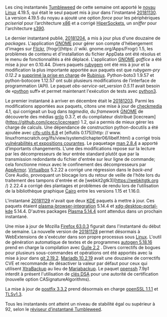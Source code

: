 Les cinq instantanés [Tumbleweed](https://en.opensuse.org/Portal:Tumbleweed) de cette semaine ont apporté le [noyau Linux](https://www.kernel.org/) 4.19.5, qui était le seul paquet mis à jour dans l'instantané [20181130](https://lists.opensuse.org/opensuse-factory/2018-12/msg00017.html). La version 4.19.5 du noyau a ajouté une option *force* pour les périphériques *pciserial* pour l’architecture [x86](https://en.wikipedia.org/wiki/X86) et a corrigé [HiperSockets](https://en.wikipedia.org/wiki/HiperSocket), un *sniffer* pour l'architecture [s390](https://en.wikipedia.org/wiki/IBM_System/390).

Le dernier instantané publié, [20181204](https://lists.opensuse.org/opensuse-factory/2018-12/msg00043.html), a mis à jour plus d'une douzaine de *packages*. L'application [GNOME](https://www.gnome.org/) pour gérer son compte d'hébergement d'images sur [Flickr](https://www.flickr.com/), [frogr](https: // wiki. gnome.org/Apps/Frogr) 1.5, les problèmes de contenu et d'installation du fichier AppData ont été résolus et le menu de fonctionnalités a été déplacé. L'application [GNOME](https://www.gnome.org/) *goffice* a été mise à jour en 0.10.44. Divers paquets [rubygem](https://rubygems.org/) ont été mis à jour et la modification la plus importante apportée aux paquets est que *rubygem-pry 0.12.2* a [supprimé la prise en charge](https://github.com/pry/pry/pull/1785) de [Rubinius](https://rubinius.com/). Python-boto3 1.9.57 et python-botocore 1.12.57 ont subi plusieurs modifications de l’interface de programmation (API). Le paquet *obs-service-set_version 0.5.11* avait besoin de «[python](https://www.python.org/) suff» et permet maintenant l'exécution de tests avec [python3](https://www.python.org/download/releases/3.0/).

Le premier instantané à arriver en décembre était le [20181203](https://lists.opensuse.org/opensuse-factory/2018-12/msg00026.html). Parmi les modifications apportées aux paquets, citons une mise à jour de [checkmedia](https://github.com/openSUSE/checkmedia) 4.1, qui corrigeait un bug dans *tagmedia*, du *framework* [GNOME](https://www.gnome.org/) de découverte des médias [grilo](https://wiki.gnome.org/Projects/Grilo) 0.3.7, et du compilateur distribué [icecream] (https://github.com/icecc/icecream) 1.2, qui a permis de mieux gérer les charge de calculs. Une dépendance de construction python-docutils a été ajoutée avec [cifs-utils 6.8](http://www.linuxfromscratch.org/blfs/view/svn/basicnet/cifsutils.html) et [elfutils 0.175](http: // www. linuxfromscratch.org/lfs/view/systemd/chapter06/libelf.html) a corrigé trois [vulnérabilités et expositions courantes](https://en.wikipedia.org/wiki/Common_Vulnerabilities_and_Exposures). Le paquetage [man 2.8.4](http://man-db.nongnu.org/) a apporté d’importants changements. L'une des modifications repose sur la lecture par les décompresseurs de leur entrée standard plutôt que par la transmission redondante du fichier d'entrée sur leur ligne de commande; cela fonctionne mieux avec le confinement des décompresseurs par [AppArmor](https://en.wikipedia.org/wiki/AppArmor). [Virtualbox](https://www.virtualbox.org/) 5.2.22 a corrigé une régression dans le *back-end* Core Audio, provoquant un blocage lors du retour de veille de l'hôte lors du traitement des tampons d'entrée et de [webkit2gtk3](https://webkitgtk.org /) 2.22.4 a corrigé des plantages et problèmes de rendu lors de l’utilisation de la bibliothèque graphique [Cairo](https://www.cairographics.org/) entre les versions 1.15 et 1.16.0.

L'instantané [20181129](https://lists.opensuse.org/opensuse-factory/2018-11/msg00328.html) n'avait que deux [KDE](https://www.kde.org/) paquets à mettre à jour. Ces paquets étaient [plasma-browser-integration](https://github.com/KDE/plasma-browser-integration) 5.14.4 et [xdg-desktop-portal-kde](https://github.com/KDE/xdg-desktop-portal-kde) 5.14.4. D'autres packages [Plasma 5.14.4](https://www.kde.org/announcements/plasma-5.14.4.php) sont attendus dans un prochain instantané.

Une mise à jour de Mozilla [Firefox 63.0.3](https://www.mozilla.org/en-US/firefox/63.0.3/releasenotes/) figurait dans l'instantané du début de semaine. La nouvelle version de [20181128](https://lists.opensuse.org/opensuse-factory/2018-11/msg00317.html) permet désormais à WebExtensions de s'exécuter dans son propre processus sous [Linux](https://www.linux.org/). L'outil de génération automatique de textes et de programmes [autogen 5.18.16](https://www.gnu.org/software/autogen/) prend en charge la compilation avec [Guile 2.2](https://www.gnu.org/s/guile) . Divers correctifs de bogues pour plusieurs sous-commandes et opérations ont été apportés avec la mise à jour dans [git 2.19.2](https://blog.github.com/2018-09-10-highlights-from-git-2-19/). [Mariadb 10.2.19](https://downloads.mariadb.org/mariadb/10.2.19/) avait une douzaine de correctifs CVE et recommande de désactiver la valeur par défaut pour ceux qui utilisent [XtraBackup](https://www.percona.com/software/mysql-database/percona-xtrabackup) au lieu de [Mariabackup](https://mariadb.com/kb/en/library/mariabackup-options/). Le paquet [openssh](https://en.wikipedia.org/wiki/OpenSSH) 7.9p1 interdit à présent l'utilisation de [clés DSA](https://en.wikipedia.org/wiki/Digital_Signature_Algorithm) pour une autorité de certification (nouvelle option CASignatureAlgorithms).

La mise à jour de [postfix 3.3.2](http://www.postfix.org/announcements/postfix-3.2.0.html) prend désormais en charge [openSSL 1.1.1](https://www.openssl.org/blog/blog/2018/09/11/release111) et [TLSv1.3](https://wiki.openssl.org/index.php/TLS1.3).

Tous les instantanés ont atteint un niveau de stabilité égal ou supérieur à 92, selon le [réviseur d’instantané Tumbleweed](http://review.tumbleweed.boombatower.com/).
